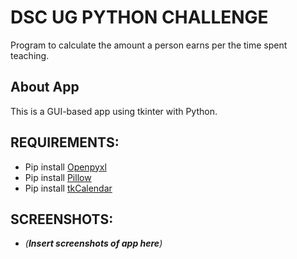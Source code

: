 # DSC UG PYTHON CHALLENGE

Program to calculate the amount a person earns per
the time spent teaching.

## About App
This is a GUI-based app using tkinter with Python. 

## REQUIREMENTS:
- Pip install [Openpyxl](https://pypi.org/project/openpyxl/)
- Pip install [Pillow](https://pypi.org/project/Pillow/)
- Pip install [tkCalendar](https://pypi.org/project/tkcalendar/1.1.5/)

## SCREENSHOTS:
- *(**Insert screenshots of app here**)*